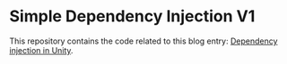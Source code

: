 # Simple Dependency Injection V1

This repository contains the code related to this blog entry: [Dependency injection in Unity](http://moderncsharpinunity.github.io/post/dependency-injection-on-unity/).
